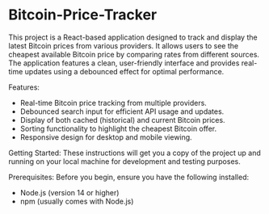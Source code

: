 # Bitcoin-Price-Tracker


This project is a React-based application designed to track and display the latest Bitcoin prices from various providers. It allows users to see the cheapest available Bitcoin price by comparing rates from different sources. The application features a clean, user-friendly interface and provides real-time updates using a debounced effect for optimal performance.

Features:
- Real-time Bitcoin price tracking from multiple providers.
- Debounced search input for efficient API usage and updates.
- Display of both cached (historical) and current Bitcoin prices.
- Sorting functionality to highlight the cheapest Bitcoin offer.
- Responsive design for desktop and mobile viewing.

Getting Started:
These instructions will get you a copy of the project up and running on your local machine for development and testing purposes.

Prerequisites:
Before you begin, ensure you have the following installed:

- Node.js (version 14 or higher)
- npm (usually comes with Node.js)
